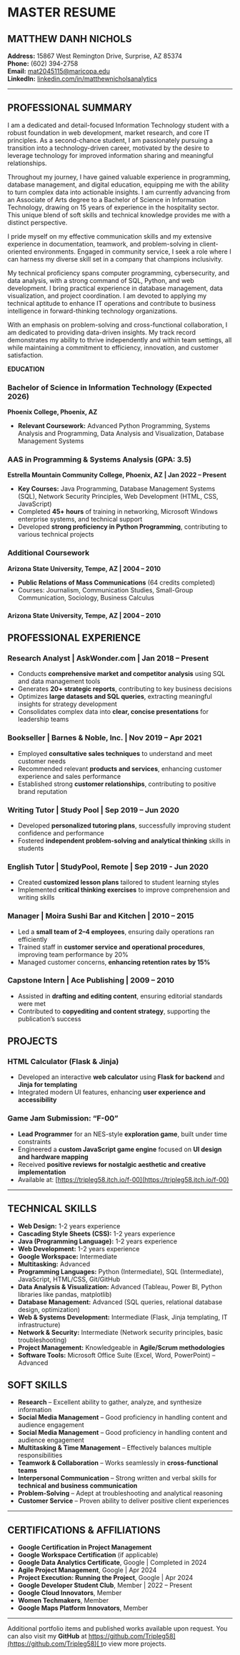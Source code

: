 # **MASTER RESUME**

## **MATTHEW DANH NICHOLS**

**Address:** 15867 West Remington Drive, Surprise, AZ 85374\
**Phone:** (602) 394-2758\
**Email:** [mat2045115@maricopa.edu](mailto\:mat2045115@maricopa.edu)\
**LinkedIn:** [linkedin.com/in/matthewnicholsanalytics](https://www.linkedin.com/in/matthewnicholsanalytics/)

---

## **PROFESSIONAL SUMMARY**

I am a dedicated and detail-focused Information Technology student with a robust foundation in web development, market research, and core IT principles. As a second-chance student, I am passionately pursuing a transition into a technology-driven career, motivated by the desire to leverage technology for improved information sharing and meaningful relationships.



Throughout my journey, I have gained valuable experience in programming, database management, and digital education, equipping me with the ability to turn complex data into actionable insights. I am currently advancing from an Associate of Arts degree to a Bachelor of Science in Information Technology, drawing on 15 years of experience in the hospitality sector. This unique blend of soft skills and technical knowledge provides me with a distinct perspective.



I pride myself on my effective communication skills and my extensive experience in documentation, teamwork, and problem-solving in client-oriented environments. Engaged in community service, I seek a role where I can harness my diverse skill set in a company that champions inclusivity.



My technical proficiency spans computer programming, cybersecurity, and data analysis, with a strong command of SQL, Python, and web development. I bring practical experience in database management, data visualization, and project coordination. I am devoted to applying my technical aptitude to enhance IT operations and contribute to business intelligence in forward-thinking technology organizations.



With an emphasis on problem-solving and cross-functional collaboration, I am dedicated to providing data-driven insights. My track record demonstrates my ability to thrive independently and within team settings, all while maintaining a commitment to efficiency, innovation, and customer satisfaction.



**EDUCATION**

### **Bachelor of Science in Information Technology (Expected 2026)**

**Phoenix College, Phoenix, AZ**

- **Relevant Coursework:** Advanced Python Programming, Systems Analysis and Programming, Data Analysis and Visualization, Database Management Systems

### **AAS in Programming & Systems Analysis (GPA: 3.5)**

**Estrella Mountain Community College, Phoenix, AZ | Jan 2022 – Present**

- **Key Courses:** Java Programming, Database Management Systems (SQL), Network Security Principles, Web Development (HTML, CSS, JavaScript)
- Completed **45+ hours** of training in networking, Microsoft Windows enterprise systems, and technical support
- Developed **strong proficiency in Python Programming**, contributing to various technical projects

### **Additional Coursework**

**Arizona State University, Tempe, AZ | 2004 – 2010**

- **Public Relations of Mass Communications** (64 credits completed)
- Courses: Journalism, Communication Studies, Small-Group Communication, Sociology, Business Calculus

###

**Arizona State University, Tempe, AZ | 2004 – 2010**

## **PROFESSIONAL EXPERIENCE**

### **Research Analyst | AskWonder.com | Jan 2018 – Present**

- Conducts **comprehensive market and competitor analysis** using SQL and data management tools
- Generates **20+ strategic reports**, contributing to key business decisions
- Optimizes **large datasets and SQL queries**, extracting meaningful insights for strategy development
- Consolidates complex data into **clear, concise presentations** for leadership teams

### **Bookseller | Barnes & Noble, Inc. | Nov 2019 – Apr 2021**

- Employed **consultative sales techniques** to understand and meet customer needs
- Recommended relevant **products and services**, enhancing customer experience and sales performance
- Established strong **customer relationships**, contributing to positive brand reputation

### **Writing Tutor | Study Pool | Sep 2019 – Jun 2020**

- Developed **personalized tutoring plans**, successfully improving student confidence and performance
- Fostered **independent problem-solving and analytical thinking** skills in students

### **English Tutor | StudyPool, Remote | Sep 2019 - Jun 2020**

- Created **customized lesson plans** tailored to student learning styles
- Implemented **critical thinking exercises** to improve comprehension and writing skills

### **Manager | Moira Sushi Bar and Kitchen | 2010 – 2015**

- Led a **small team of 2–4 employees**, ensuring daily operations ran efficiently
- Trained staff in **customer service and operational procedures**, improving team performance by 20%
- Managed customer concerns, **enhancing retention rates by 15%**

### **Capstone Intern | Ace Publishing | 2009 – 2010**

- Assisted in **drafting and editing content**, ensuring editorial standards were met
- Contributed to **copyediting and content strategy**, supporting the publication’s success

## **PROJECTS**

### **HTML Calculator (Flask & Jinja)**

- Developed an interactive **web calculator** using **Flask for backend** and **Jinja for templating**
- Integrated modern UI features, enhancing **user experience and accessibility**

### **Game Jam Submission: “F-00”**

- **Lead Programmer** for an NES-style **exploration game**, built under time constraints
- Engineered a **custom JavaScript game engine** focused on **UI design and hardware mapping**
- Received **positive reviews for nostalgic aesthetic and creative implementation**
- Available at: [https://tripleg58.itch.io/f-00](https://tripleg58.itch.io/f-00)

---

## **TECHNICAL SKILLS**

- **Web Design:** 1-2 years experience
- **Cascading Style Sheets (CSS):** 1-2 years experience
- **Java (Programming Language):** 1-2 years experience
- **Web Development:** 1-2 years experience
- **Google Workspace:** Intermediate
- **Multitasking:** Advanced
- **Programming Languages:** Python (Intermediate), SQL (Intermediate), JavaScript, HTML/CSS, Git/GitHub
- **Data Analysis & Visualization:** Advanced (Tableau, Power BI, Python libraries like pandas, matplotlib)
- **Database Management:** Advanced (SQL queries, relational database design, optimization)
- **Web & Systems Development:** Intermediate (Flask, Jinja templating, IT infrastructure)
- **Network & Security:** Intermediate (Network security principles, basic troubleshooting)
- **Project Management:** Knowledgeable in **Agile/Scrum methodologies**
- **Software Tools:** Microsoft Office Suite (Excel, Word, PowerPoint) – Advanced

## **SOFT SKILLS**

- **Research** – Excellent ability to gather, analyze, and synthesize information
- **Social Media Management** – Good proficiency in handling content and audience engagement
- **Social Media Management** – Good proficiency in handling content and audience engagement
- **Multitasking & Time Management** – Effectively balances multiple responsibilities
- **Teamwork & Collaboration** – Works seamlessly in **cross-functional teams**
- **Interpersonal Communication** – Strong written and verbal skills for **technical and business communication**
- **Problem-Solving** – Adept at troubleshooting and analytical reasoning
- **Customer Service** – Proven ability to deliver positive client experiences

---

## **CERTIFICATIONS & AFFILIATIONS**

- **Google Certification in Project Management**
- **Google Workspace Certification** (if applicable)
- **Google Data Analytics Certificate**, Google | Completed in 2024
- **Agile Project Management**, Google | Apr 2024
- **Project Execution: Running the Project**, Google | Apr 2024
- **Google Developer Student Club**, Member | 2022 – Present
- **Google Cloud Innovators**, Member
- **Women Techmakers**, Member
- **Google Maps Platform Innovators**, Member

---

Additional portfolio items and published works available upon request. You can also visit my **GitHub** at [https://github.com/Tripleg58](https://github.com/Tripleg58)[ t](https://github.com/Tripleg58)o view more projects.

